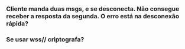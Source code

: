 ### Cliente manda duas msgs, e se desconecta. Não consegue receber a resposta da segunda. O erro está na desconexão rápida?

### Se usar wss// criptografa? 

